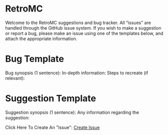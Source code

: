 # RetroMC
Welcome to the RetroMC suggestions and bug tracker. All “issues” are handled through the GitHub issue system. If you wish to make a suggestion or report a bug, please make an issue using one of the templates below, and attach the appropriate information.

# Bug Template

Bug synopsis (1 sentence): 
In-depth information:
Steps to recreate (if relevant):

# Suggestion Template

Suggestion synopsis (1 sentence): 
Any information regarding the suggestion:


Click Here To Create An "Issue": [Create Issue](https://github.com/RhysB/RetroMC/issues/new)
